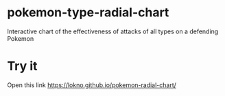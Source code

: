 # pokemon-type-radial-chart
Interactive chart of the effectiveness of attacks of all types on a defending Pokemon

# Try it
Open this link https://lokno.github.io/pokemon-radial-chart/ 
